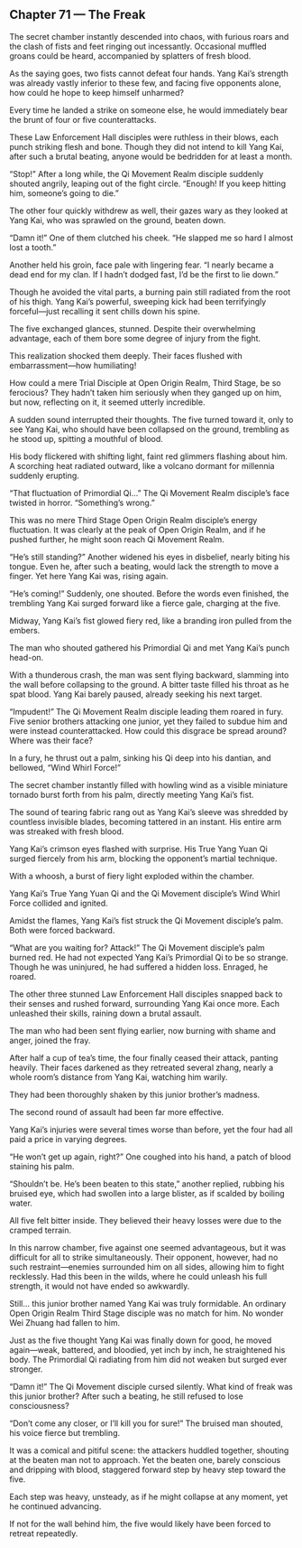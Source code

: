 ## Chapter 71 — The Freak

The secret chamber instantly descended into chaos, with furious roars and the clash of fists and feet ringing out incessantly. Occasional muffled groans could be heard, accompanied by splatters of fresh blood.

As the saying goes, two fists cannot defeat four hands. Yang Kai’s strength was already vastly inferior to these few, and facing five opponents alone, how could he hope to keep himself unharmed?

Every time he landed a strike on someone else, he would immediately bear the brunt of four or five counterattacks.

These Law Enforcement Hall disciples were ruthless in their blows, each punch striking flesh and bone. Though they did not intend to kill Yang Kai, after such a brutal beating, anyone would be bedridden for at least a month.

“Stop!” After a long while, the Qi Movement Realm disciple suddenly shouted angrily, leaping out of the fight circle. “Enough! If you keep hitting him, someone’s going to die.”

The other four quickly withdrew as well, their gazes wary as they looked at Yang Kai, who was sprawled on the ground, beaten down.

“Damn it!” One of them clutched his cheek. “He slapped me so hard I almost lost a tooth.”

Another held his groin, face pale with lingering fear. “I nearly became a dead end for my clan. If I hadn’t dodged fast, I’d be the first to lie down.”

Though he avoided the vital parts, a burning pain still radiated from the root of his thigh. Yang Kai’s powerful, sweeping kick had been terrifyingly forceful—just recalling it sent chills down his spine.

The five exchanged glances, stunned. Despite their overwhelming advantage, each of them bore some degree of injury from the fight.

This realization shocked them deeply. Their faces flushed with embarrassment—how humiliating!

How could a mere Trial Disciple at Open Origin Realm, Third Stage, be so ferocious? They hadn’t taken him seriously when they ganged up on him, but now, reflecting on it, it seemed utterly incredible.

A sudden sound interrupted their thoughts. The five turned toward it, only to see Yang Kai, who should have been collapsed on the ground, trembling as he stood up, spitting a mouthful of blood.

His body flickered with shifting light, faint red glimmers flashing about him. A scorching heat radiated outward, like a volcano dormant for millennia suddenly erupting.

“That fluctuation of Primordial Qi…” The Qi Movement Realm disciple’s face twisted in horror. “Something’s wrong.”

This was no mere Third Stage Open Origin Realm disciple’s energy fluctuation. It was clearly at the peak of Open Origin Realm, and if he pushed further, he might soon reach Qi Movement Realm.

“He’s still standing?” Another widened his eyes in disbelief, nearly biting his tongue. Even he, after such a beating, would lack the strength to move a finger. Yet here Yang Kai was, rising again.

“He’s coming!” Suddenly, one shouted. Before the words even finished, the trembling Yang Kai surged forward like a fierce gale, charging at the five.

Midway, Yang Kai’s fist glowed fiery red, like a branding iron pulled from the embers.

The man who shouted gathered his Primordial Qi and met Yang Kai’s punch head-on.

With a thunderous crash, the man was sent flying backward, slamming into the wall before collapsing to the ground. A bitter taste filled his throat as he spat blood. Yang Kai barely paused, already seeking his next target.

“Impudent!” The Qi Movement Realm disciple leading them roared in fury. Five senior brothers attacking one junior, yet they failed to subdue him and were instead counterattacked. How could this disgrace be spread around? Where was their face?

In a fury, he thrust out a palm, sinking his Qi deep into his dantian, and bellowed, “Wind Whirl Force!”

The secret chamber instantly filled with howling wind as a visible miniature tornado burst forth from his palm, directly meeting Yang Kai’s fist.

The sound of tearing fabric rang out as Yang Kai’s sleeve was shredded by countless invisible blades, becoming tattered in an instant. His entire arm was streaked with fresh blood.

Yang Kai’s crimson eyes flashed with surprise. His True Yang Yuan Qi surged fiercely from his arm, blocking the opponent’s martial technique.

With a whoosh, a burst of fiery light exploded within the chamber.

Yang Kai’s True Yang Yuan Qi and the Qi Movement disciple’s Wind Whirl Force collided and ignited.

Amidst the flames, Yang Kai’s fist struck the Qi Movement disciple’s palm. Both were forced backward.

“What are you waiting for? Attack!” The Qi Movement disciple’s palm burned red. He had not expected Yang Kai’s Primordial Qi to be so strange. Though he was uninjured, he had suffered a hidden loss. Enraged, he roared.

The other three stunned Law Enforcement Hall disciples snapped back to their senses and rushed forward, surrounding Yang Kai once more. Each unleashed their skills, raining down a brutal assault.

The man who had been sent flying earlier, now burning with shame and anger, joined the fray.

After half a cup of tea’s time, the four finally ceased their attack, panting heavily. Their faces darkened as they retreated several zhang, nearly a whole room’s distance from Yang Kai, watching him warily.

They had been thoroughly shaken by this junior brother’s madness.

The second round of assault had been far more effective.

Yang Kai’s injuries were several times worse than before, yet the four had all paid a price in varying degrees.

“He won’t get up again, right?” One coughed into his hand, a patch of blood staining his palm.

“Shouldn’t be. He’s been beaten to this state,” another replied, rubbing his bruised eye, which had swollen into a large blister, as if scalded by boiling water.

All five felt bitter inside. They believed their heavy losses were due to the cramped terrain.

In this narrow chamber, five against one seemed advantageous, but it was difficult for all to strike simultaneously. Their opponent, however, had no such restraint—enemies surrounded him on all sides, allowing him to fight recklessly. Had this been in the wilds, where he could unleash his full strength, it would not have ended so awkwardly.

Still… this junior brother named Yang Kai was truly formidable. An ordinary Open Origin Realm Third Stage disciple was no match for him. No wonder Wei Zhuang had fallen to him.

Just as the five thought Yang Kai was finally down for good, he moved again—weak, battered, and bloodied, yet inch by inch, he straightened his body. The Primordial Qi radiating from him did not weaken but surged ever stronger.

“Damn it!” The Qi Movement disciple cursed silently. What kind of freak was this junior brother? After such a beating, he still refused to lose consciousness?

“Don’t come any closer, or I’ll kill you for sure!” The bruised man shouted, his voice fierce but trembling.

It was a comical and pitiful scene: the attackers huddled together, shouting at the beaten man not to approach. Yet the beaten one, barely conscious and dripping with blood, staggered forward step by heavy step toward the five.

Each step was heavy, unsteady, as if he might collapse at any moment, yet he continued advancing.

If not for the wall behind him, the five would likely have been forced to retreat repeatedly.